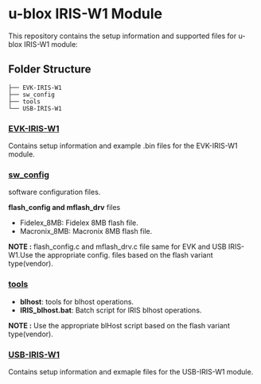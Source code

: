 # u-blox IRIS-W1 Module

This repository contains the setup information and supported files for u-blox IRIS-W1 module:

## Folder Structure

```shell
├── EVK-IRIS-W1
├── sw_config
├── tools
└── USB-IRIS-W1
```

### [EVK-IRIS-W1](EVK-IRIS-W1/README.md)

Contains setup information and example .bin files for the EVK-IRIS-W1 module.

### [sw_config](sw_config/README.md)

software configuration files.

**flash_config and mflash_drv** files 

- Fidelex_8MB: Fidelex 8MB flash file.
- Macronix_8MB: Macronix 8MB flash file.

**NOTE :** flash_config.c and mflash_drv.c file same for EVK and USB IRIS-W1.Use the appropriate config. files based on the flash variant type(vendor).

### [tools](tools)

- **blhost**: tools for blhost operations.
- **IRIS_blhost.bat**: Batch script for IRIS blhost operations.

**NOTE :** Use the appropriate blHost script based on the flash variant type(vendor).

### [USB-IRIS-W1](USB-IRIS-W1/README.md)

Contains setup information and exmaple files for the USB-IRIS-W1 module.
